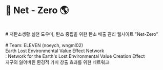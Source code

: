 # 🌳 Net - Zero 🌎
<br>
# 저탄소생활 실천 도우미, 탄소 중립을 위한 탄소 배출 관리 웹사이트 "Net-Zero"
<br>
<br>
# Team: ELEVEN (noeych, wngml02)
<br>
Earth Lost Environmental Value Effect Network
<br>
: Network for the Earth's Lost Environmental Value Creation Effect
<br>
  지구의 잃어버린 환경적 가치 창출 효과를 위한 네트워크
